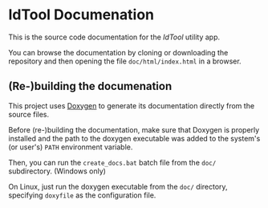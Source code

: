# IdTool Documenation

This is the source code documentation for the _IdTool_ utility app.

You can browse the documentation by cloning or downloading the repository and then opening the file `doc/html/index.html` in a browser.

## (Re-)building the documenation
This project uses [Doxygen](http://www.doxygen.nl/) to generate its documentation directly from the source files. 

Before (re-)building the documentation, make sure that Doxygen is properly installed and the path to the doxygen executable was added to the system's (or user's) `PATH` environment variable.

Then, you can run the `create_docs.bat` batch file from the `doc/` subdirectory. (Windows only)

On Linux, just run the doxygen executable from the `doc/` directory, specifying `doxyfile` as the configuration file.
